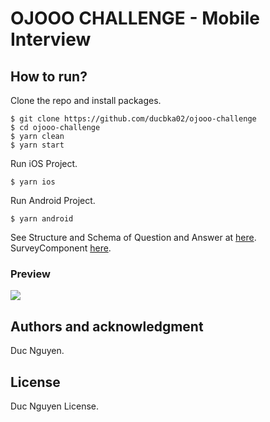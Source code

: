 # OJOOO CHALLENGE - Mobile Interview

## How to run?

Clone the repo and install packages.

```shell
$ git clone https://github.com/ducbka02/ojooo-challenge
$ cd ojooo-challenge
$ yarn clean
$ yarn start
```

Run iOS Project.

```shell
$ yarn ios
```

Run Android Project.

```shell
$ yarn android
```

See Structure and Schema of Question and Answer at [here](./src/stores/Query/types.d.ts). <br>
SurveyComponent [here](./src/components/app/SurveyComponent/index.tsx).

<h3>Preview</h3>
<img src="./demo/demo.gif">

## Authors and acknowledgment

Duc Nguyen.

## License

Duc Nguyen License.

```

```
